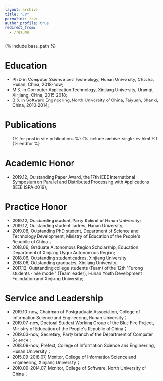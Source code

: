 ```yaml
---
layout: archive
title: "CV"
permalink: /cv/
author_profile: true
redirect_from:
  - /resume
---
```


{% include base_path %}

Education
======
* Ph.D in Computer Science and Technology, Hunan University, Chasha, Hunan, China, 2018-now;
* M.S. in Computer Application Technology, Xinjiang University, Urumqi, Xinjiang, China, 2015-2018;
* B.S. in Software Engineering, North University of China, Taiyuan, Shanxi, China, 2010-2014;

Publications
======
  <ul>{% for post in site.publications %}
    {% include archive-single-cv.html %}
  {% endfor %}</ul>

<!--
Talks
======
   <ul>{% for post in site.talks %}
     {% include archive-single-talk-cv.html %}
   {% endfor %}</ul>
-->

<!--
Teaching
======
  <ul>{% for post in site.teaching %}
    {% include archive-single-cv.html %}
  {% endfor %}</ul>
-->

Academic Honor
======
* 2019.12, Outstanding Paper Award, the 17th IEEE International Symposium on Parallel and Distributed Processing with Applications (IEEE ISPA-2019);

Practice Honor
======
* 2019.12, Outstanding student, Party School of Hunan University;
* 2019.12, Outstanding student cadres, Hunan University;
* 2019.08, Outstanding PhD student, Department of Science and Technology Development, Ministry of Education of the People's Republic of China；
* 2018.06, Graduate Autonomous Region Scholarship, Education Department of Xinjiang Uygur Autonomous Region;
* 2018.06, Outstanding student cadres, Xinjiang University;
* 2018.06, Outstanding graduates, Xinjiang University;
* 2017.12, Outstanding college students (Team) of the 12th "Furong students · role model" (Team leader), Hunan Youth Development Foundation and Xinjiang University;

Service and Leadership
======
* 2019.10-now, Chairman of Postgraduate Association, College of Information Science and Engineering, Hunan University；
* 2019.07-now, Doctoral Student Working Group of the Blue Fire Project, Ministry of Education of the People's Republic of China；
* 2019.03-now, Secretary, Party branch of the Department of Computer Science；
* 2018.09-now, Prefect, College of Information Science and Engineering, Hunan University；
* 2015.09-2018.07, Monitor, College of Information Science and Engineering, Xinjiang University；
* 2010.09-2014.07, Monitor, College of Software, North University of China；
